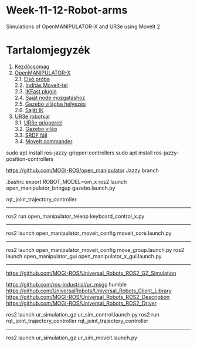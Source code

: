 # Week-11-12-Robot-arms
Simulations of OpenMANIPULATOR-X and UR3e using MoveIt 2


# Tartalomjegyzék
1. [Kezdőcsomag](#Kezdőcsomag)  
2. [OpenMANIPULATOR-X](#OpenMANIPULATOR-X)  
2.1. [Első próba](#Első-próba)  
2.2. [Indítás MoveIt-tel](#Indítás-MoveIt-tel)  
2.3. [IKFast plugin](#IKFast-plugin)  
2.4. [Saját node mozgatáshoz](#Saját-node-mozgatáshoz)  
2.5. [Gazebo világba helyezés](#Gazebo-világba-helyezés)  
2.6. [Saját IK](#Saját-IK)  
3. [UR3e robotkar](#UR3e-robotkar)  
3.1. [UR3e gripperrel](#UR3e-gripperrel)  
3.2. [Gazebo világ](#Gazebo-világ)  
3.3. [SRDF fájl](#SRDF-fájl)  
3.4. [MoveIt commander](#MoveIt-commander)  

sudo apt install ros-jazzy-gripper-controllers
sudo apt install ros-jazzy-position-controllers


https://github.com/MOGI-ROS/open_manipulator Jazzy branch

.bashrc
export ROBOT_MODEL=om_x
ros2 launch open_manipulator_bringup gazebo.launch.py

rqt_joint_trajectory_controller

---

ros2 run open_manipulator_teleop keyboard_control_x.py

---

ros2 launch open_manipulator_moveit_config moveit_core.launch.py

---

ros2 launch open_manipulator_moveit_config move_group.launch.py
ros2 launch open_manipulator_gui open_manipulator_x_gui.launch.py



---


https://github.com/MOGI-ROS/Universal_Robots_ROS2_GZ_Simulation

https://github.com/ros-industrial/ur_msgs humble
https://github.com/UniversalRobots/Universal_Robots_Client_Library
https://github.com/MOGI-ROS/Universal_Robots_ROS2_Description
https://github.com/MOGI-ROS/Universal_Robots_ROS2_Driver


ros2 launch ur_simulation_gz ur_sim_control.launch.py
ros2 run rqt_joint_trajectory_controller rqt_joint_trajectory_controller

---

ros2 launch ur_simulation_gz ur_sim_moveit.launch.py